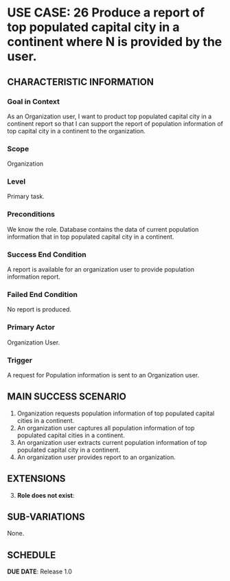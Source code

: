 # USE CASE: 26 Produce a report of top populated capital city in a continent where N is provided by the user.

## CHARACTERISTIC INFORMATION

### Goal in Context

As an Organization user, I want to product top populated capital city in a continent report so that I can support the report of population information of top capital city in a continent to the organization.

### Scope

Organization

### Level

Primary task.

### Preconditions

We know the role.  Database contains the data of current population information that in top populated capital city in a continent.

### Success End Condition

A report is available for an organization user to provide population information report.

### Failed End Condition

No report is produced.

### Primary Actor

Organization User.

### Trigger

A request for Population information is sent to an Organization user.

## MAIN SUCCESS SCENARIO

1. Organization requests population information of top populated capital cities in a continent.
2. An organization user captures all population information of top populated capital cities in a continent.
3. An organization user extracts current population information of top populated capital city in a continent.
4. An organization user provides report to an organization.

## EXTENSIONS

3. **Role does not exist**:

## SUB-VARIATIONS

None.

## SCHEDULE

**DUE DATE**: Release 1.0
